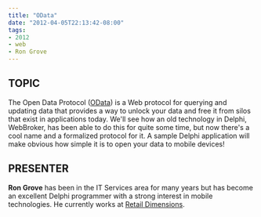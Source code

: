 ```yaml
---
title: "OData"
date: "2012-04-05T22:13:42-08:00"
tags:
- 2012
- web
- Ron Grove
---
```


## TOPIC ##

The Open Data Protocol ([OData](http://www.odata.org)) is a Web protocol for querying and updating data that provides a way to unlock your data and free it from silos that exist in applications today. We'll see how an old technology in Delphi, WebBroker, has been able to do this for quite some time, but now there's a cool name and a formalized protocol for it.  A sample Delphi application will make obvious how simple it is to open your data to mobile devices!

## PRESENTER ##

**Ron Grove** has been in the IT Services area for many years but has become an excellent Delphi programmer with a strong interest in mobile technologies.  He currently works at [Retail Dimensions](http://retaildimensions.com).
